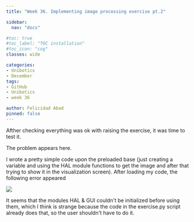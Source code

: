 ```yaml
---
title: "Week 36. Implementing image processing exercise pt.2"

sidebar:
  nav: "docs"

#toc: true
#toc_label: "TOC installation"
#toc_icon: "cog"
classes: wide

categories:
- Unibotics
- December
tags:
- GitHub
- Unibotics
- week 36

author: Felicidad Abad
pinned: false
---
```



Afther checking everything was ok with raising the exercise, it was time to test it.

The problem appears here.

I wrote a pretty simple code upon the preloaded base (just creating a variable and using the HAL module functions to get the image and after that trying to show it in the visualization screen). After loading my code, the following error appeared

![](/2021-tfg-felicidad-abad/images/modules_error.png)

It seems that the modules HAL & GUI couldn't be initialized before using them, which I think is strange because the code in the exercise.py script already does that, so the user shouldn't have to do it.
